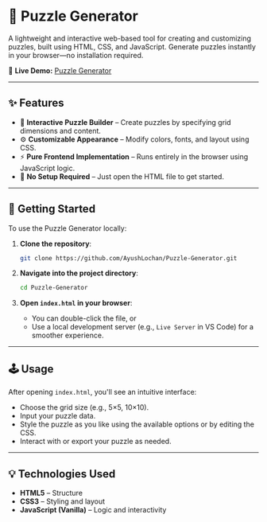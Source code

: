 # 🧩 Puzzle Generator

A lightweight and interactive web-based tool for creating and customizing puzzles, built using HTML, CSS, and JavaScript. Generate puzzles instantly in your browser—no installation required.

🔗 **Live Demo:** [Puzzle Generator](https://ayushlochan.github.io/Puzzle-Generator/)

---

## ✨ Features

* 🎨 **Interactive Puzzle Builder** – Create puzzles by specifying grid dimensions and content.
* ⚙️ **Customizable Appearance** – Modify colors, fonts, and layout using CSS.
* ⚡ **Pure Frontend Implementation** – Runs entirely in the browser using JavaScript logic.
* 📁 **No Setup Required** – Just open the HTML file to get started.

---

## 🚀 Getting Started

To use the Puzzle Generator locally:

1. **Clone the repository**:

   ```bash
   git clone https://github.com/AyushLochan/Puzzle-Generator.git
   ```

2. **Navigate into the project directory**:

   ```bash
   cd Puzzle-Generator
   ```

3. **Open `index.html` in your browser**:

   * You can double-click the file, or
   * Use a local development server (e.g., `Live Server` in VS Code) for a smoother experience.

---

## 🕹️ Usage

After opening `index.html`, you'll see an intuitive interface:

* Choose the grid size (e.g., 5×5, 10×10).
* Input your puzzle data.
* Style the puzzle as you like using the available options or by editing the CSS.
* Interact with or export your puzzle as needed.

---

## 💡 Technologies Used

* **HTML5** – Structure
* **CSS3** – Styling and layout
* **JavaScript (Vanilla)** – Logic and interactivity
